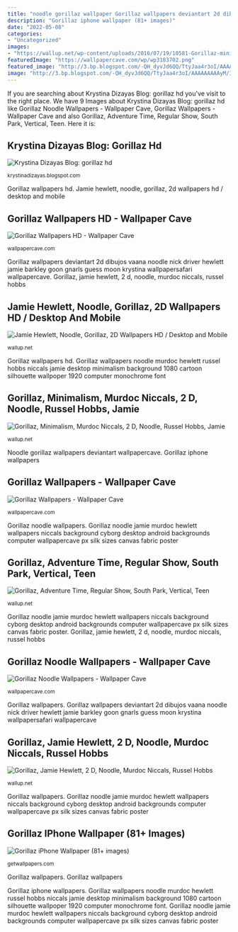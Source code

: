 ```yaml
---
title: "noodle gorillaz wallpaper Gorillaz wallpapers deviantart 2d dibujos vaana noodle nick driver hewlett jamie barkley goon gnarls guess moon krystina wallpapersafari wallpapercave"
description: "Gorillaz iphone wallpaper (81+ images)"
date: "2022-05-08"
categories:
- "Uncategorized"
images:
- "https://wallup.net/wp-content/uploads/2016/07/19/10581-Gorillaz-minimalism-Murdoc_Niccals-2-D-Noodle-Russel_Hobbs-Jamie_Hewlett.jpg"
featuredImage: "https://wallpapercave.com/wp/wp3183702.png"
featured_image: "http://3.bp.blogspot.com/-QH_dyvJd6QQ/TtyJaa4r3oI/AAAAAAAAAyM/IRrm3pfuiJY/s1600/gorillaz-11-745304.jpg"
image: "http://3.bp.blogspot.com/-QH_dyvJd6QQ/TtyJaa4r3oI/AAAAAAAAAyM/IRrm3pfuiJY/s1600/gorillaz-11-745304.jpg"
---
```


If you are searching about Krystina Dizayas Blog: gorillaz hd you've visit to the right place. We have 9 Images about Krystina Dizayas Blog: gorillaz hd like Gorillaz Noodle Wallpapers - Wallpaper Cave, Gorillaz Wallpapers - Wallpaper Cave and also Gorillaz, Adventure Time, Regular Show, South Park, Vertical, Teen. Here it is:

## Krystina Dizayas Blog: Gorillaz Hd

![Krystina Dizayas Blog: gorillaz hd](http://3.bp.blogspot.com/-QH_dyvJd6QQ/TtyJaa4r3oI/AAAAAAAAAyM/IRrm3pfuiJY/s1600/gorillaz-11-745304.jpg "Gorillaz, minimalism, murdoc niccals, 2 d, noodle, russel hobbs, jamie")

<small>krystinadizayas.blogspot.com</small>

Gorillaz wallpapers hd. Jamie hewlett, noodle, gorillaz, 2d wallpapers hd / desktop and mobile

## Gorillaz Wallpapers HD - Wallpaper Cave

![Gorillaz Wallpapers HD - Wallpaper Cave](https://wallpapercave.com/wp/MPObbP8.jpg "Gorillaz noodle jamie murdoc hewlett wallpapers niccals background cyborg desktop android backgrounds computer wallpapercave px silk sizes canvas fabric poster")

<small>wallpapercave.com</small>

Gorillaz wallpapers deviantart 2d dibujos vaana noodle nick driver hewlett jamie barkley goon gnarls guess moon krystina wallpapersafari wallpapercave. Gorillaz, jamie hewlett, 2 d, noodle, murdoc niccals, russel hobbs

## Jamie Hewlett, Noodle, Gorillaz, 2D Wallpapers HD / Desktop And Mobile

![Jamie Hewlett, Noodle, Gorillaz, 2D Wallpapers HD / Desktop and Mobile](https://wallup.net/wp-content/uploads/2017/03/29/486176-Jamie_Hewlett-Noodle-Gorillaz-2D.jpg "Gorillaz wallpapers deviantart 2d dibujos vaana noodle nick driver hewlett jamie barkley goon gnarls guess moon krystina wallpapersafari wallpapercave")

<small>wallup.net</small>

Gorillaz wallpapers hd. Gorillaz wallpapers noodle murdoc hewlett russel hobbs niccals jamie desktop minimalism background 1080 cartoon silhouette wallpoper 1920 computer monochrome font

## Gorillaz, Minimalism, Murdoc Niccals, 2 D, Noodle, Russel Hobbs, Jamie

![Gorillaz, Minimalism, Murdoc Niccals, 2 D, Noodle, Russel Hobbs, Jamie](https://wallup.net/wp-content/uploads/2016/07/19/10581-Gorillaz-minimalism-Murdoc_Niccals-2-D-Noodle-Russel_Hobbs-Jamie_Hewlett.jpg "Gorillaz iphone wallpaper (81+ images)")

<small>wallup.net</small>

Noodle gorillaz wallpapers deviantart wallpapercave. Gorillaz iphone wallpapers

## Gorillaz Wallpapers - Wallpaper Cave

![Gorillaz Wallpapers - Wallpaper Cave](http://wallpapercave.com/wp/UOv2X8U.jpg "Gorillaz iphone wallpapers")

<small>wallpapercave.com</small>

Gorillaz noodle wallpapers. Gorillaz noodle jamie murdoc hewlett wallpapers niccals background cyborg desktop android backgrounds computer wallpapercave px silk sizes canvas fabric poster

## Gorillaz, Adventure Time, Regular Show, South Park, Vertical, Teen

![Gorillaz, Adventure Time, Regular Show, South Park, Vertical, Teen](http://wallup.net/wp-content/uploads/2016/05/27/165063-Gorillaz-Adventure_Time-Regular_Show-South_Park-vertical-Teen_Titans-Team_Fortress_2-crossover-Medic-Sniper_TF2-Heavy_charater-Murdoc_Niccals-2-D-Noodle-Russel_Hobbs.jpg "Gorillaz noodle jamie murdoc hewlett wallpapers niccals background cyborg desktop android backgrounds computer wallpapercave px silk sizes canvas fabric poster")

<small>wallup.net</small>

Gorillaz noodle jamie murdoc hewlett wallpapers niccals background cyborg desktop android backgrounds computer wallpapercave px silk sizes canvas fabric poster. Gorillaz, jamie hewlett, 2 d, noodle, murdoc niccals, russel hobbs

## Gorillaz Noodle Wallpapers - Wallpaper Cave

![Gorillaz Noodle Wallpapers - Wallpaper Cave](https://wallpapercave.com/wp/wp3183702.png "Gorillaz noodle jamie murdoc hewlett wallpapers niccals background cyborg desktop android backgrounds computer wallpapercave px silk sizes canvas fabric poster")

<small>wallpapercave.com</small>

Gorillaz wallpapers. Gorillaz wallpapers deviantart 2d dibujos vaana noodle nick driver hewlett jamie barkley goon gnarls guess moon krystina wallpapersafari wallpapercave

## Gorillaz, Jamie Hewlett, 2 D, Noodle, Murdoc Niccals, Russel Hobbs

![Gorillaz, Jamie Hewlett, 2 D, Noodle, Murdoc Niccals, Russel Hobbs](https://wallup.net/wp-content/uploads/2017/03/27/207600-Gorillaz-Jamie_Hewlett-2-D-Noodle-Murdoc_Niccals-Russel_Hobbs-anime-music-artwork.jpg "Gorillaz, minimalism, murdoc niccals, 2 d, noodle, russel hobbs, jamie")

<small>wallup.net</small>

Gorillaz wallpapers. Gorillaz noodle jamie murdoc hewlett wallpapers niccals background cyborg desktop android backgrounds computer wallpapercave px silk sizes canvas fabric poster

## Gorillaz IPhone Wallpaper (81+ Images)

![Gorillaz iPhone Wallpaper (81+ images)](http://getwallpapers.com/wallpaper/full/a/9/5/1495945-vertical-gorillaz-iphone-wallpaper-1125x2436-samsung.jpg "Gorillaz iphone wallpapers")

<small>getwallpapers.com</small>

Gorillaz wallpapers. Gorillaz wallpapers

Gorillaz iphone wallpapers. Gorillaz wallpapers noodle murdoc hewlett russel hobbs niccals jamie desktop minimalism background 1080 cartoon silhouette wallpoper 1920 computer monochrome font. Gorillaz noodle jamie murdoc hewlett wallpapers niccals background cyborg desktop android backgrounds computer wallpapercave px silk sizes canvas fabric poster
